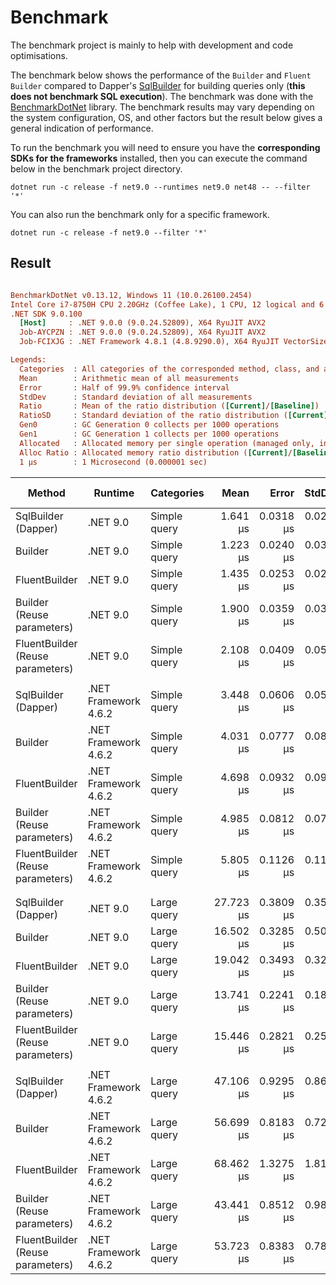 # Benchmark

The benchmark project is mainly to help with development and code optimisations.

The benchmark below shows the performance of the `Builder` and `Fluent Builder` compared to Dapper's [SqlBuilder](https://github.com/DapperLib/Dapper/tree/main/Dapper.SqlBuilder) for building queries only (**this does not benchmark SQL execution**).
The benchmark was done with the [BenchmarkDotNet](https://github.com/dotnet/BenchmarkDotNet) library. The benchmark results may vary depending on the system configuration, OS, and other factors but the result below gives a general indication of performance.

To run the benchmark you will need to ensure you have the **corresponding SDKs for the frameworks** installed, then you can execute the command below in the benchmark project directory.

```cli
dotnet run -c release -f net9.0 --runtimes net9.0 net48 -- --filter '*'
```

You can also run the benchmark only for a specific framework.

```cli
dotnet run -c release -f net9.0 --filter '*'
```

## Result

``` ini

BenchmarkDotNet v0.13.12, Windows 11 (10.0.26100.2454)
Intel Core i7-8750H CPU 2.20GHz (Coffee Lake), 1 CPU, 12 logical and 6 physical cores
.NET SDK 9.0.100
  [Host]     : .NET 9.0.0 (9.0.24.52809), X64 RyuJIT AVX2
  Job-AYCPZN : .NET 9.0.0 (9.0.24.52809), X64 RyuJIT AVX2
  Job-FCIXJG : .NET Framework 4.8.1 (4.8.9290.0), X64 RyuJIT VectorSize=256

Legends:
  Categories  : All categories of the corresponded method, class, and assembly
  Mean        : Arithmetic mean of all measurements
  Error       : Half of 99.9% confidence interval
  StdDev      : Standard deviation of all measurements
  Ratio       : Mean of the ratio distribution ([Current]/[Baseline])
  RatioSD     : Standard deviation of the ratio distribution ([Current]/[Baseline])
  Gen0        : GC Generation 0 collects per 1000 operations
  Gen1        : GC Generation 1 collects per 1000 operations
  Allocated   : Allocated memory per single operation (managed only, inclusive, 1KB = 1024B)
  Alloc Ratio : Allocated memory ratio distribution ([Current]/[Baseline])
  1 μs        : 1 Microsecond (0.000001 sec)

```

|                             Method |              Runtime |   Categories |      Mean |     Error |    StdDev | Ratio | RatioSD |    Gen0 |   Gen1 | Allocated | Alloc Ratio |
|----------------------------------- |--------------------- |------------- |----------:|----------:|----------:|------:|--------:|--------:|-------:|----------:|------------:|
|                SqlBuilder (Dapper) |             .NET 9.0 | Simple query |  1.641 μs | 0.0318 μs | 0.0298 μs |  1.00 |    0.00 |  0.6351 | 0.0019 |   2.92 KB |        1.00 |
|                            Builder |             .NET 9.0 | Simple query |  1.223 μs | 0.0240 μs | 0.0312 μs |  0.75 |    0.02 |  0.9613 | 0.0114 |   4.42 KB |        1.51 |
|                      FluentBuilder |             .NET 9.0 | Simple query |  1.435 μs | 0.0253 μs | 0.0224 μs |  0.87 |    0.02 |  0.9785 | 0.0114 |    4.5 KB |        1.54 |
|         Builder (Reuse parameters) |             .NET 9.0 | Simple query |  1.900 μs | 0.0359 μs | 0.0369 μs |  1.16 |    0.03 |  1.0204 | 0.0134 |    4.7 KB |        1.61 |
|   FluentBuilder (Reuse parameters) |             .NET 9.0 | Simple query |  2.108 μs | 0.0409 μs | 0.0546 μs |  1.28 |    0.05 |  1.0376 | 0.0153 |   4.77 KB |        1.63 |
|                                    |                      |              |           |           |           |       |         |         |        |           |             |
|                SqlBuilder (Dapper) | .NET Framework 4.6.2 | Simple query |  3.448 μs | 0.0606 μs | 0.0567 μs |  2.10 |    0.04 |  0.7439 | 0.0038 |   3.43 KB |        1.17 |
|                            Builder | .NET Framework 4.6.2 | Simple query |  4.031 μs | 0.0777 μs | 0.0832 μs |  2.46 |    0.06 |  1.0147 | 0.0076 |   4.69 KB |        1.61 |
|                      FluentBuilder | .NET Framework 4.6.2 | Simple query |  4.698 μs | 0.0932 μs | 0.0915 μs |  2.86 |    0.08 |  1.1215 | 0.0076 |    5.2 KB |        1.78 |
|         Builder (Reuse parameters) | .NET Framework 4.6.2 | Simple query |  4.985 μs | 0.0812 μs | 0.0760 μs |  3.04 |    0.08 |  1.1368 | 0.0076 |   5.27 KB |        1.80 |
|   FluentBuilder (Reuse parameters) | .NET Framework 4.6.2 | Simple query |  5.805 μs | 0.1126 μs | 0.1156 μs |  3.54 |    0.09 |  1.2512 | 0.0153 |   5.77 KB |        1.98 |
|                                    |                      |              |           |           |           |       |         |         |        |           |             |
|                                    |                      |              |           |           |           |       |         |         |        |           |             |
|                SqlBuilder (Dapper) |             .NET 9.0 |  Large query | 27.723 μs | 0.3809 μs | 0.3563 μs |  1.00 |    0.00 |  9.1553 | 0.9155 |  42.19 KB |        1.00 |
|                            Builder |             .NET 9.0 |  Large query | 16.502 μs | 0.3285 μs | 0.5016 μs |  0.60 |    0.02 | 10.5896 | 1.2512 |  48.78 KB |        1.16 |
|                      FluentBuilder |             .NET 9.0 |  Large query | 19.042 μs | 0.3493 μs | 0.3268 μs |  0.69 |    0.02 | 10.5591 | 1.3123 |  48.62 KB |        1.15 |
|         Builder (Reuse parameters) |             .NET 9.0 |  Large query | 13.741 μs | 0.2241 μs | 0.1871 μs |  0.50 |    0.01 |  6.3782 | 0.2441 |  29.34 KB |        0.70 |
|   FluentBuilder (Reuse parameters) |             .NET 9.0 |  Large query | 15.446 μs | 0.2821 μs | 0.2501 μs |  0.56 |    0.01 |  6.3477 | 0.2441 |  29.18 KB |        0.69 |
|                                    |                      |              |           |           |           |       |         |         |        |           |             |
|                SqlBuilder (Dapper) | .NET Framework 4.6.2 |  Large query | 47.106 μs | 0.9295 μs | 0.8695 μs |  1.70 |    0.04 | 11.4746 | 0.9155 |   53.1 KB |        1.26 |
|                            Builder | .NET Framework 4.6.2 |  Large query | 56.699 μs | 0.8183 μs | 0.7254 μs |  2.05 |    0.03 | 13.4277 | 1.6479 |  62.15 KB |        1.47 |
|                      FluentBuilder | .NET Framework 4.6.2 |  Large query | 68.462 μs | 1.3275 μs | 1.8172 μs |  2.47 |    0.08 | 14.7705 | 1.7090 |  68.61 KB |        1.63 |
|         Builder (Reuse parameters) | .NET Framework 4.6.2 |  Large query | 43.441 μs | 0.8512 μs | 0.9802 μs |  1.57 |    0.05 |  8.0566 | 0.3052 |  37.42 KB |        0.89 |
|   FluentBuilder (Reuse parameters) | .NET Framework 4.6.2 |  Large query | 53.723 μs | 0.8383 μs | 0.7841 μs |  1.94 |    0.05 |  9.4604 | 0.3662 |  43.87 KB |        1.04 |
